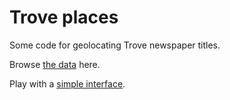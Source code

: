 # Trove places

Some code for geolocating Trove newspaper titles.

Browse [the data](https://docs.google.com/spreadsheets/d/1rURriHBSf3MocI8wsdl1114t0YeyU0BVSXWeg232MZs/edit?usp=sharing) here.

Play with a [simple interface](https://troveplaces.herokuapp.com).